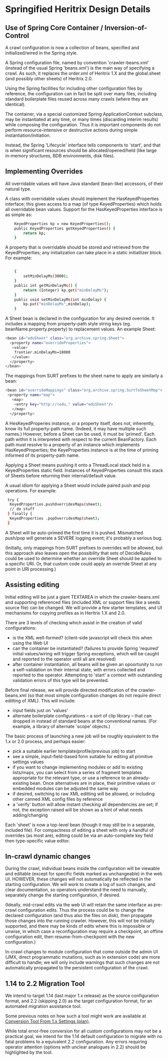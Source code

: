 # Springified Heritrix Design Details

## Use of Spring Core Container / Inversion-of-Control

A crawl configuration is now a collection of beans, specified and
initialized/wired in the Spring style.

A Spring configuration file, named by convention 'crawler-beans.xml'
(instead of the usual Spring 'beans.xml') is the main way of specifying
a crawl. As such, it replaces the order.xml of Heritrix 1.X and the
global.sheet (and possibly other sheets) of Heritrix 2.0.

Using the Spring facilities for including other configuration files by
reference, the configuration can in fact be split over many files,
including standard boilerplate files reused across many crawls (where
they are identical).

The container, via a special customized Spring ApplicationContext
subclass, may be instantiated at any time, or many times (discarding
interim results) while composing the configuration. Thus it is important
components do not perform resource-intensive or destructive actions
during simple instantiation/initiation.

Instead, the Spring 'Lifecycle' interface tells components to 'start',
and that is when significant resources should be allocated/opened/held
(like large in-memory structures, BDB environments, disk files).

## Implementing Overrides

All overridable values will have Java standard (bean-like) accessors, of
their natural type.

A class with overridable values should implement the HasKeyedProperties
interface; this gives access to a map (of type KeyedProperties) which
holds all overridable bean values. Support for the HasKeyedProperties
interface is as simple as:

``` bash
    KeyedProperties kp = new KeyedProperties();
    public KeyedProperties getKeyedProperties() {
        return kp;
    }
```

A property that is overridable should be stored and retrieved from the
KeyedProperties; any initialization can take place in a static
initiatlizer block. For example:

``` bash

    {
        setMinDelayMs(3000);
    }
    public int getMinDelayMs() {
        return (Integer) kp.get("minDelayMs");
    }
    public void setMinDelayMs(int minDelay) {
        kp.put("minDelayMs",minDelay);
    }
```

A Sheet bean is declared in the configuration for any desired override.
It includes a mapping from property-path style string keys (eg.
beanName.property.property) to replacement values. An example Sheet:

``` bash
<bean id="eduSheet" class="org.archive.spring.Sheet">
  <property name="overrideProperties">
   <value>
    frontier.minDelayMs=10000
   </value>
  </property>
</bean>
```

The mappings from SURT prefixes to the sheet name to apply are similarly
a bean:

``` bash
<bean id="overrideMappings" class="org.archive.spring.SurtToSheetMap">
 <property name="map">
   <map>
    <entry key="http://(edu," value="eduSheet"/>
   </map>
  </property>
```

A HesKeyedProperies instance, or a property itself, does not,
inherently, know its full property-path name. (Indeed, it may have
multiple such names.) However, before a Sheet can be used, it must be
'primed'. Each path within it is interpreted with respect to the current
BeanFactory. Each path must resolve to a property of an instance which
implements HasKeyedProperties; the KeyeProperties instance is at the
time of priming informed of its property-path name.

Applying a Sheet means pushing it onto a ThreadLocal stack held in a
KeyedProperties static field. Instances of KeyedProperties consult this
stack of Sheets before returning their internal/default value.

A usual idiom for applying a Sheet would include paired push and pop
operations. For example:

``` bash
 try {
  KeyedProperties.pushOverridesMaps(sheet);
  // do stuff
 } finally {
  KeyedProperties .popOverridesMap(sheet);
 }
```

A Sheet will be auto-primed the first time it is pushed. Mismatched
push/pop will generate a SEVERE logging event; it's probably a serious
bug.

(Initially, only mappings from SURT prefixes to overrides will be
allowed, but this approach also leaves open the possibility that sets of
DecideRules could be used to determine whether an override Sheet should
be applied to a specific URI. Or, that custom code could apply an
override Sheet at any point in URI processing.)

## Assisting editing

Initial editing will be just a giant TEXTAREA in which the
crawler-beans.xml and supporting referenced files (included XML or
support files like a seeds source file) can be changed. We will provide
a few starter templates, and UI mechanisms for copying profiles as in
Heritrix 1.X and 2.0.

There are 3 levels of checking which assist in the creation of valid
configurations:

-   is the XML well-formed? (client-side javascript will check this when
    using the Web UI
-   can the container be instantiated? (failures to provide Spring
    'required' initial values/wiring will trigger Spring exceptions,
    which will be caught and reported to the operator until all are
    resolved)
-   after container instantiation, all beans will be given an
    opoortunity to run a self-validation on their internal state, with
    errors collected and reported to the operator. Attempting to 'start'
    a context with outstanding validation errors of this type will be
    prevented.

Before final release, we will provide directed modification of the
crawler-beans.xml (so that most simple configuration changes do not
require direct editting of XML). This will include:

-   input fields just on 'values'
-   alternate boilerplate configurations – a sort of clip library – that
    can dropped in instead of standard beans at the conventional names.
    (For example, a library of alternate 'scope' objects.)

The basic process of launching a new job will be roughly equivalent to
the 1.x or 2.0 process, and perhaps easier:

-   pick a suitable earlier template(profile/previous job) to start
-   see a simple, input-field-based form suitable for editing all
    primitive settings values
-   if you want to change implementing modules or add to existing
    lists/maps, you can select from a series of fragment templates
    appropriate for the relevant type, or use a reference to an
    already-existing bean. Once alternatives are in place, their
    primitive values or embedded modules can be adjusted the same way
-   if desired, switching to raw XML editting will be allowed, or
    including other canned XML config files by reference
-   a 'verify' button will allow instant checking all dependencies are
    set; if not, the exception raised will be shown as a hint of what
    needs adding/changing

Each 'sheet' is now a top-level bean (though it may still be in a
separate, included file). For compactness of editing a sheet with only a
handful of overrides (as most are), editing could be via an
auto-complete key field then type-specific value editor.

## In-crawl dynamic changes

During the crawl, individual beans inside the configuration will be
viewable and editable (except for specific fields marked as
unchangeable) in the web UI. HOWEVER, these changes will not
automatically be reflected in the starting configuration. We will work
to create a log of such changes, and clear documentation, so operators
understand the need to manually, separately change the starting
configuration, if desired.

(Ideally, mid-crawl edits via the web UI will retain the same interface
as pre-crawl configuration edits. Thus the process could be to change
the declared configuration (and thus also the files on disk), then
propagate those changes into the running crawler. However, this will not
be initially supported, and there may be kinds of edits where this is
impossible or unwise, in which case a reconfiguration may require a
checkpoint, an offline configuration edit, then resume-from-checkpoint
with the new configuration.)

In-crawl changes to module configuration that come outside the admin UI
(JMX, direct programmatic mutations, such as in extension code) are more
difficult to handle; we will only include warnings that such changes are
not automatically propagated to the persistent configuration of the
crawl.

## 1.14 to 2.2 Migration Tool

We intend to target 1.14 (last major 1.x release) as the source
configuration format, and 2.2 (skipping 2.0) as the target configuration
format, for an automated migration assistance tool.

Some previous notes on how such a tool might work are available at
[Conversion Tool From 1.x Settings
(plan)](Conversion%20Tool%20From%201.x%20Settings%20(plan)).

While total error-free conversion for all custom configurations may not
be a practical goal, we intend for the 1.14 default configuration to
migrate with no fatal problems to a equivalent 2.2 configuration. Any
errors requiring operator attention (options with unclear analogues in
2.2) should be highlighted by the tool.

